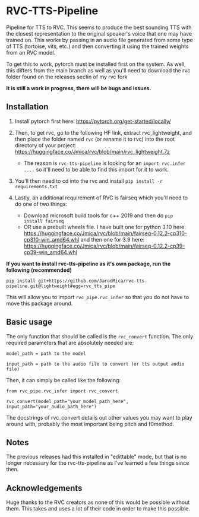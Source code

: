 # RVC-TTS-Pipeline
Pipeline for TTS to RVC.  This seems to produce the best sounding TTS with the closest representation to the original speaker's voice that one may have trained on.  This works by passing in an audio file generated from some type of TTS (tortoise, vits, etc.) and then converting it using the trained weights from an RVC model.  

To get this to work, pytorch must be installed first on the system.  As well, this differs from the main branch as well as you'll need to download the rvc folder found on the releases sectin of my rvc fork

**It is still a work in progress, there will be bugs and issues.**

## Installation

1. Install pytorch first here: https://pytorch.org/get-started/locally/

2. Then, to get rvc, go to the following HF link, extract rvc_lightweight, and then place the folder named ```rvc``` (or rename it to rvc) into the root directory of your project: https://huggingface.co/Jmica/rvc/blob/main/rvc_lightweight.7z
   - The reason is ```rvc-tts-pipeline``` is looking for an ```import rvc.infer ....``` so it'll need to be able to find this import for it to work.
3. You'll then need to cd into the rvc and install ```pip install -r requirements.txt```
4. Lastly, an additional requirement of RVC is fairseq which you'll need to do one of two things:
   - Download microsoft build tools for c++ 2019 and then do ```pip install fairseq```
   - OR use a prebuilt wheels file.  I have built one for python 3.10 here: https://huggingface.co/Jmica/rvc/blob/main/fairseq-0.12.2-cp310-cp310-win_amd64.whl and then one for 3.9 here: https://huggingface.co/Jmica/rvc/blob/main/fairseq-0.12.2-cp39-cp39-win_amd64.whl

**If you want to install rvc-tts-pipeline as it's own package, run the following (recommended)**

```
pip install git+https://github.com/JarodMica/rvc-tts-pipeline.git@lightweight#egg=rvc_tts_pipe
```

This will allow you to import ```rvc_pipe.rvc_infer``` so that you do not have to move this package around.

## Basic usage
The only function that should be called is the ```rvc_convert``` function.  The only required parameters that are absolutely needed are:

```model_path = path to the model```

```input_path = path to the audio file to convert (or tts output audio file)```

Then, it can simply be called like the following:

```
from rvc_pipe.rvc_infer import rvc_convert

rvc_convert(model_path="your_model_path_here", input_path="your_audio_path_here")
```

The docstrings of rvc_convert details out other values you may want to play around with, probably the most important being pitch and f0method.

## Notes
The previous releases had this installed in "edittable" mode, but that is no longer necessary for the rvc-tts-pipeline as I've learned a few things since then.

## Acknowledgements
Huge thanks to the RVC creators as none of this would be possible without them.  This takes and uses a lot of their code in order to make this possible.

